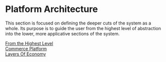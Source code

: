 # Platform Architecture

This section is focused on defining the deeper cuts of the system as a whole. Its purpose is to guide the user from the highest level of abstraction into the lower, more applicative sections of the system.

[From the Highest Level](fromTheHighestLevel.md)<br>
[Commerce Platform](commercePlatform.md)<br>
[Layers Of Economy](layersOfEconomy.md)
